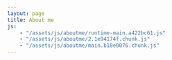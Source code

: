 ```yaml
---
layout: page
title: About me
js:
    - "/assets/js/aboutme/runtime-main.a422bc61.js"
    - "/assets/js/aboutme/2.1e94174f.chunk.js"
    - "/assets/js/aboutme/main.b18e0076.chunk.js"
---
```


<div id="root"></div>